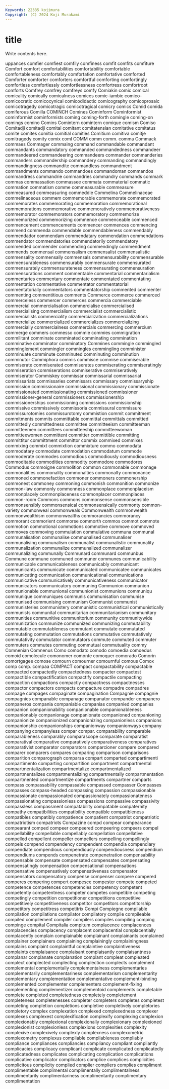 ```yaml
---
Keywords: 22335 kojimura
Copyright: (C) 2024 Koji Murakami
---
```


# title

Write contents here.



uppances comfier comfiest comfily
comfiness comfit comfits comfiture Comfort comfort comfortabilities comfortability comfortable comfortableness
comfortably comfortation comfortative comforted Comforter comforter comforters comfortful comforting comfortingly
comfortless comfortlessly comfortlessness comfortress comfortroot comforts Comfrey comfrey comfreys comfy
Comiakin comic comical comicality comically comicalness comices comic-iambic comico- comicocratic
comicocynical comicodidactic comicography comicoprosaic comicotragedy comicotragic comicotragical comicry comics Comid
comida comiferous Comilla COMINCH Comines Cominform Cominformist cominformist cominformists coming
coming-forth comingle coming-on comings comino Comins Comintern comintern comique comism
Comiso Comitadji comitadji comital comitant comitatensian comitative comitatus comite comites
comitia comitial comities Comitium comitiva comitje comitragedy comity comix coml
COMM comm comm. comma Commack commaes Commager commaing command commandable
commandant commandants commandatory commanded commandedness commandeer commandeered commandeering commandeers commander
commanderies commanders commandership commandery commanding commandingly commandingness commandite commandless commandment
commandments commando commandoes commandoman commandos commandress commandrie commandries commandry commands
commark commas commassation commassee commata commaterial commatic commation commatism comme
commeasurable commeasure commeasured commeasuring commeddle Commelina Commelinaceae commelinaceous commem commemorable
commemorate commemorated commemorates commemorating commemoration commemorational commemorations commemorative commemoratively commemorativeness
commemorator commemorators commemoratory commemorize commemorized commemorizing commence commenceable commenced commencement
commencements commencer commences commencing commend commenda commendable commendableness commendably commendador
commendam commendatary commendation commendations commendator commendatories commendatorily commendatory commended commender
commending commendingly commendment commends commensal commensalism commensalist commensalistic commensality commensally
commensals commensurability commensurable commensurableness commensurably commensurate commensurated commensurately commensurateness commensurating
commensuration commensurations comment commentable commentarial commentarialism commentaries commentary commentate commentated
commentating commentation commentative commentator commentatorial commentatorially commentators commentatorship commented commenter
commenting commentitious comments Commerce commerce commerced commerceless commercer commerces commercia
commerciable commercial commercialisation commercialise commercialised commercialising commercialism commercialist commercialistic commercialists
commerciality commercialization commercializations commercialize commercialized commercializes commercializing commercially commercialness commercials
commercing commercium commerge commers commesso commie commies commigration commilitant comminate
comminated comminating commination comminative comminator comminatory Commines commingle commingled comminglement
commingler commingles commingling comminister comminuate comminute comminuted comminuting comminution comminutor
Commiphora commis commisce commise commiserable commiserate commiserated commiserates commiserating commiseratingly
commiseration commiserations commiserative commiseratively commiserator Commiskey commissar commissarial commissariat commissariats
commissaries commissars commissary commissaryship commission commissionaire commissional commissionary commissionate commissionated
commissionating commissioned commissioner commissioner-general commissioners commissionership commissionerships commissioning commissions commissionship
commissive commissively commissoria commissural commissure commissurotomies commissurotomy commistion commit commitment
commitments commits committable committal committals committed committedly committedness committee committeeism
committeeman committeemen committees committeeship committeewoman committeewomen committent committer committible committing
committitur committment committor commix commixed commixes commixing commixt commixtion commixture
commo commodata commodatary commodate commodation commodatum commode commoderate commodes commodious
commodiously commodiousness commoditable commodities commodity commodore commodores Commodus commoigne commolition
common commonable commonage commonalities commonality commonalties commonalty commonance commoned commonefaction
commoner commoners commonership commonest commoney commoning commonish commonition commonize common-law
commonly commonness commonplace commonplaceism commonplacely commonplaceness commonplacer commonplaces common-room Commons
commons commonsense commonsensible commonsensibly commonsensical commonsensically commonty common-variety commonweal commonweals
Commonwealth commonwealth commonwealthism commonwealths commorancies commorancy commorant commorient commorse commorth
commos commot commote commotion commotional commotions commotive commove commoved commoves
commoving commulation commulative communa communal communalisation communalise communalised communaliser communalising
communalism communalist communalistic communality communalization communalize communalized communalizer communalizing communally
Communard communard communbus Commune commune communed communer communes communicability communicable
communicableness communicably communicant communicants communicate communicated communicatee communicates communicating communication
communicational communications communicative communicatively communicativeness communicator communicators communicatory communing Communion
communion communionable communional communionist communions communiqu communique communiques communis communisation
communise communised communising communism Communist communist communisteries communistery communistic communistical
communistically communists communital communitarian communitarianism communitary communities communitive communitorium community
communitywide communization communize communized communizing commutability commutable commutableness commutant commutate
commutated commutating commutation commutations commutative commutatively commutativity commutator commutators commute
commuted commuter commuters commutes commuting commutual commutuality commy Comnenian Comnenus
Como comodato comodo comoedia comoedus comoid comolecule comonomer comonte comoquer
comorado Comorin comortgagee comose comourn comourner comournful comous Comox comp
comp. compaa COMPACT compact compactability compactable compacted compactedly compactedness compacter
compactest compactible compactification compactify compactile compacting compaction compactions compactly compactness
compactnesses compactor compactors compacts compacture compadre compadres compage compages compaginate
compagination Compagnie compagnie compagnies companable companage companator compander companero companeros
compania companiable companias companied companies companion companionability companionable companionableness companionably
companionage companionate companioned companioning companionize companionized companionizing companionless companions companionship
companionships companionway companionways company companying companyless compar compar. comparability comparable
comparableness comparably comparascope comparate comparatist comparatival comparative comparatively comparativeness comparatives
comparativist comparator comparators comparcioner compare compared comparer comparers compares comparing
comparison comparisons comparition comparograph comparsa compart comparted compartimenti compartimento comparting
compartition compartment compartmental compartmentalization compartmentalize compartmentalized compartmentalizes compartmentalizing compartmentally compartmentation
compartmented compartmentize compartments compartner comparts compass compassability compassable compassed compasser
Compasses compasses compass-headed compassing compassion compassionable compassionate compassionated compassionately compassionateness
compassionating compassionless compassions compassive compassivity compassless compassment compatability compatable compaternity
compathy compatibilities compatibility compatible compatibleness compatibles compatibly compatience compatient compatriot
compatriotic compatriotism compatriots Compazine compd compear compearance compearant comped compeer
compeered compeering compeers compel compellability compellable compellably compellation compellative compelled
compellent compeller compellers compelling compellingly compels compend compendency compendent compendia
compendiary compendiate compendious compendiously compendiousness compendium compendiums compends compenetrate compenetration
compensability compensable compensate compensated compensates compensating compensatingly compensation compensational compensations
compensative compensatively compensativeness compensator compensators compensatory compense compenser compere compered
comperes compering compert compesce compester compete competed competence competences competencies
competency competent competently competentness competer competes competible competing competingly competition
competitioner competitions competitive competitively competitiveness competitor competitors competitorship competitory competitress
competitrix Compi Compiegne compilable compilation compilations compilator compilatory compile compileable
compiled compilement compiler compilers compiles compiling comping compinge compital Compitalia
compitum complacence complacences complacencies complacency complacent complacential complacentially complacently complain
complainable complainant complainants complained complainer complainers complaining complainingly complainingness complains
complaint complaintful complaintive complaintiveness complaints complaisance complaisant complaisantly complaisantness complanar
complanate complanation complant compleat compleated complect complected complecting complection complects
complement complemental complementally complementalness complementaries complementarily complementariness complementarism complementarity complementary
complementation complementative complement-binding complemented complementer complementers complement-fixing complementing complementizer complementoid
complements completable complete completed completedness completely completement completeness completenesses completer
completers completes completest completing completion completions completive completively completories completory
complex complexation complexed complexedness complexer complexes complexest complexification complexify complexing
complexion complexionably complexional complexionally complexionary complexioned complexionist complexionless complexions complexities
complexity complexive complexively complexly complexness complexometric complexometry complexus compliable compliableness
compliably compliance compliances compliancies compliancy compliant compliantly complicacies complicacy complicant
complicate complicated complicatedly complicatedness complicates complicating complication complications complicative complicator
complicators complice complices complicities complicitous complicity complied complier compliers complies
compliment complimentable complimental complimentally complimentalness complimentarily complimentariness complimentarity complimentary complimentation
